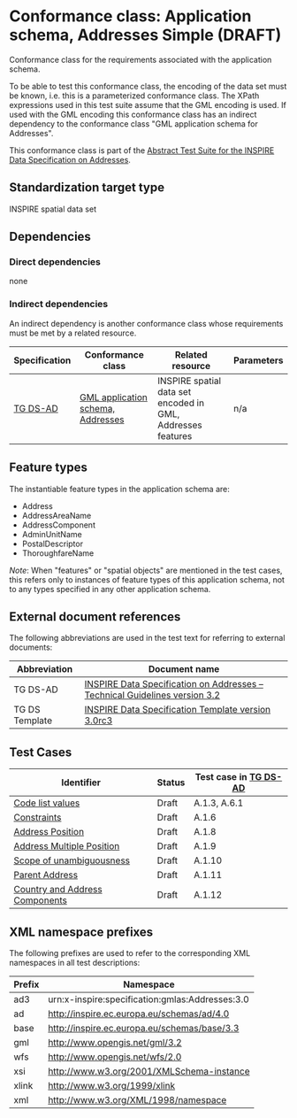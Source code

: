 # Conformance class: Application schema, Addresses Simple (DRAFT)

Conformance class for the requirements associated with the application schema. 

To be able to test this conformance class, the encoding of the data set must be known, i.e. this is a parameterized conformance class. The XPath expressions used in this test suite assume that the GML encoding is used. If used with the GML encoding this conformance class has an indirect dependency to the conformance class "GML application schema for Addresses".

This conformance class is part of the [Abstract Test Suite for the INSPIRE Data Specification on Addresses](http://inspire.ec.europa.eu/id/ats/data-ad/3.2).

## Standardization target type

INSPIRE spatial data set

## Dependencies

### Direct dependencies

none

### Indirect dependencies

An indirect dependency is another conformance class whose requirements must be met by a related resource.

| Specification | Conformance class | Related resource | Parameters |
| ------------- | ----------------- | ---------------- | ---------- |
| [TG DS-AD](http://inspire.ec.europa.eu/id/ats/data-ad/3.2/ad-as/README#ref_TG_DS_AD) | [GML application schema, Addresses](http://inspire.ec.europa.eu/id/ats/data-ad/3.2/ad-gml) | INSPIRE spatial data set encoded in GML, Addresses features | n/a |
 
## Feature types <a name="feature-types"></a>

The instantiable feature types in the application schema are:

* Address
* AddressAreaName
* AddressComponent
* AdminUnitName
* PostalDescriptor
* ThoroughfareName


*Note*: When "features" or "spatial objects" are mentioned in the test cases, this refers only to instances of feature types of this application schema, not to any types specified in any other application schema.

## External document references

The following abbreviations are used in the test text for referring to external documents:

Abbreviation                     | Document name
-------------------------------- | --------------------------------------------------
TG DS-AD <a name="ref_TG_DS_AD"></a>   | [INSPIRE Data Specification on Addresses – Technical Guidelines version 3.2](http://inspire.ec.europa.eu/documents/Data_Specifications/INSPIRE_DataSpecification_AD_v3.2.pdf)
TG DS Template <a name="ref_TG_DS_tmpl"></a>   | [INSPIRE Data Specification Template version 3.0rc3](http://inspire.jrc.ec.europa.eu/documents/Data_Specifications/INSPIRE_DataSpecification_Template_v3.0rc3.pdf)

## Test Cases

| Identifier                                                        | Status   | Test case in [TG DS-AD](#ref_TG_DS_AD)  |
| ----------------------------------------------------------------- | -------- | ------------ |
| [Code list values](http://inspire.ec.europa.eu/id/ats/data-ad/3.2/ad-as/code-list-values)  | Draft  | A.1.3, A.6.1  |
| [Constraints](http://inspire.ec.europa.eu/id/ats/data-ad/3.2/ad-as/constraints)  | Draft  | A.1.6  |
| [Address Position](http://inspire.ec.europa.eu/id/ats/data-ad/3.2/ad-as/address-position)  | Draft  | A.1.8  |
| [Address Multiple Position](http://inspire.ec.europa.eu/id/ats/data-ad/3.2/ad-as/address-multiple-position)  | Draft  | A.1.9  |
| [Scope of unambiguousness](http://inspire.ec.europa.eu/id/ats/data-ad/3.2/ad-as/unambiguousness)  | Draft  | A.1.10  |
| [Parent Address](http://inspire.ec.europa.eu/id/ats/data-ad/3.2/ad-as/parent-address)  | Draft  | A.1.11  |
| [Country and Address Components](http://inspire.ec.europa.eu/id/ats/data-ad/3.2/ad-as/country-address-components)  | Draft  | A.1.12  |

## XML namespace prefixes <a name="namespaces"></a>

The following prefixes are used to refer to the corresponding XML namespaces in all test descriptions:

Prefix         | Namespace
-------------- | -------------------------------------------------
ad3            | urn:x-inspire:specification:gmlas:Addresses:3.0
ad             | http://inspire.ec.europa.eu/schemas/ad/4.0
base           | http://inspire.ec.europa.eu/schemas/base/3.3
gml            | http://www.opengis.net/gml/3.2
wfs            | http://www.opengis.net/wfs/2.0
xsi            | http://www.w3.org/2001/XMLSchema-instance
xlink          | http://www.w3.org/1999/xlink
xml            | http://www.w3.org/XML/1998/namespace
